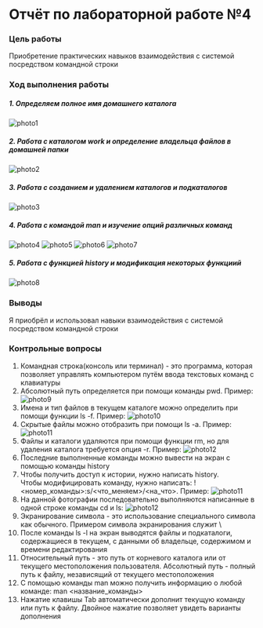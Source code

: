 # Отчёт по лабораторной работе №4
### Цель работы
Приобретение практических навыков взаимодействия с системой посредством командной строки
### Ход выполнения работы
##### 1. Определяем полное имя домашнего каталога
   ![photo1](https://webattach.mail.yandex.net/message_part_real/%D0%A1%D0%BD%D0%B8%D0%BC%D0%BE%D0%BA%20%D1%8D%D0%BA%D1%80%D0%B0%D0%BD%D0%B0%20%D0%BE%D1%82%202022-04-29%2012-52-42.png?exif_rotate=y&no_disposition=y&name=%D0%A1%D0%BD%D0%B8%D0%BC%D0%BE%D0%BA%20%D1%8D%D0%BA%D1%80%D0%B0%D0%BD%D0%B0%20%D0%BE%D1%82%202022-04-29%2012-52-42.png&sid=YWVzX3NpZDp7ImFlc0tleUlkIjoiMTc4IiwiaG1hY0tleUlkIjoiMTc4IiwiaXZCYXNlNjQiOiJnTU9SQmZDSXZVT3htNkJ1NFRyblJ3PT0iLCJzaWRCYXNlNjQiOiJnK1NmekVBUXkxWndnYmlub3lrRzk5anE2Um9iK0U2YkIvbS9mVTBpL0dzUWdLa3piNHVLTktlc3ByaTVJa2tFTEt3VzFaaW9vVDBXeFJ2aUFJeWM2aHhuRGw1MWVIYkFvbVhwS2FyVVdWeWdYR01vMkJnRENZQkM2alE4M3JSLyIsImhtYWNCYXNlNjQiOiJjcHB4aEhlQi9ZcUdBOVJQMytXb0hpV3BGQTBFS3pCVXpqdUdTMVNyWmpzPSJ9)
##### 2. Работа с каталогом work и определение владельца файлов в домашней папки
   ![photo2](https://webattach.mail.yandex.net/message_part_real/%D0%A1%D0%BD%D0%B8%D0%BC%D0%BE%D0%BA%20%D1%8D%D0%BA%D1%80%D0%B0%D0%BD%D0%B0%20%D0%BE%D1%82%202022-04-29%2012-53-34.png?exif_rotate=y&no_disposition=y&name=%D0%A1%D0%BD%D0%B8%D0%BC%D0%BE%D0%BA%20%D1%8D%D0%BA%D1%80%D0%B0%D0%BD%D0%B0%20%D0%BE%D1%82%202022-04-29%2012-53-34.png&sid=YWVzX3NpZDp7ImFlc0tleUlkIjoiMTc4IiwiaG1hY0tleUlkIjoiMTc4IiwiaXZCYXNlNjQiOiJHd1pmdEJadytGK2dncjZUb3g5QjhBPT0iLCJzaWRCYXNlNjQiOiJTdXdMNGZyTTlINUlQbDNVbGlxMFdubGxHK2xlTGhjK21XRTNCT0o0blNOQU1rT3h5SXNxSFBLdHlxNHlkQ3ZDeGh1WFBYNHp4WUdTVGxjZmRlQWVtUUxKUW80czRzR1U3d09FU3A0bzVybFlpNllsWGJrTGdxWS9SOTFXdENMWSIsImhtYWNCYXNlNjQiOiJhb1Rrc1FwMGdxeEs2ZDRkTGtvWmh3VUgzK0dEbWgxbnVUeXRWTVUyQ2k0PSJ9)
##### 3. Работа с созданием и удалением каталогов и подкаталогов
   ![photo3](https://webattach.mail.yandex.net/message_part_real/%D0%A1%D0%BD%D0%B8%D0%BC%D0%BE%D0%BA%20%D1%8D%D0%BA%D1%80%D0%B0%D0%BD%D0%B0%20%D0%BE%D1%82%202022-04-29%2012-53-53.png?exif_rotate=y&no_disposition=y&name=%D0%A1%D0%BD%D0%B8%D0%BC%D0%BE%D0%BA%20%D1%8D%D0%BA%D1%80%D0%B0%D0%BD%D0%B0%20%D0%BE%D1%82%202022-04-29%2012-53-53.png&sid=YWVzX3NpZDp7ImFlc0tleUlkIjoiMTc4IiwiaG1hY0tleUlkIjoiMTc4IiwiaXZCYXNlNjQiOiJaWEtBMFhIeVRsclFsN2EyZmY2MXB3PT0iLCJzaWRCYXNlNjQiOiJMSWZDSEhFNFJEUnhYYkxoVXZWYzVIUms1UHExY3oxQ25yOGU5WDNneXJKa3lyS2JaOTFsbmNvRzNmRGp6cTlSWXdCMnY1L2xXOHZya3M3eTBiNlJUWU0rOGZxL2ZJS1E3cHl4bExYNDBkVDdENFlGL21xaTZFSm5IVU1JeEFGRCIsImhtYWNCYXNlNjQiOiI0TElQdGFnenY3WDdnbGs3MlJTVVkrUTdzNGNDcjl4dXcwQnJrUDRUc0FvPSJ9)
##### 4. Работа с командой man и изучение опций различных команд
   ![photo4](https://webattach.mail.yandex.net/message_part_real/%D0%A1%D0%BD%D0%B8%D0%BC%D0%BE%D0%BA%20%D1%8D%D0%BA%D1%80%D0%B0%D0%BD%D0%B0%20%D0%BE%D1%82%202022-04-29%2012-54-15.png?exif_rotate=y&no_disposition=y&name=%D0%A1%D0%BD%D0%B8%D0%BC%D0%BE%D0%BA%20%D1%8D%D0%BA%D1%80%D0%B0%D0%BD%D0%B0%20%D0%BE%D1%82%202022-04-29%2012-54-15.png&sid=YWVzX3NpZDp7ImFlc0tleUlkIjoiMTc4IiwiaG1hY0tleUlkIjoiMTc4IiwiaXZCYXNlNjQiOiI3UmdzZlA1WWtZeitWWmVkQWJ1eFNBPT0iLCJzaWRCYXNlNjQiOiIxRzV4bHRmTGV6c2I0aFVOTXVPSTZ3WW1Fd1daaEpFSjJTR09QTEtqWTRUS1p4RlJEaUVIZm1CZkw5WFR3Z3NidE1JSks4WkFXZEErQ3I2ZU10dlF3dkNXb2VPS2wrMWszN01DUUFvNjJLaWM5ZG9LUnpYc21Rb1hZYTBITGpmZSIsImhtYWNCYXNlNjQiOiJRZVFjc2ZsOWw2R2xUbkduZzNRa25IaHpyWEMxc2czZnIzSmpTellqb0xNPSJ9)
   ![photo5](https://webattach.mail.yandex.net/message_part_real/%D0%A1%D0%BD%D0%B8%D0%BC%D0%BE%D0%BA%20%D1%8D%D0%BA%D1%80%D0%B0%D0%BD%D0%B0%20%D0%BE%D1%82%202022-04-29%2012-54-46.png?exif_rotate=y&no_disposition=y&name=%D0%A1%D0%BD%D0%B8%D0%BC%D0%BE%D0%BA%20%D1%8D%D0%BA%D1%80%D0%B0%D0%BD%D0%B0%20%D0%BE%D1%82%202022-04-29%2012-54-46.png&sid=YWVzX3NpZDp7ImFlc0tleUlkIjoiMTc4IiwiaG1hY0tleUlkIjoiMTc4IiwiaXZCYXNlNjQiOiJOWk16SVJSN3RXa290V3dOdkluU0RRPT0iLCJzaWRCYXNlNjQiOiJCQ05MampUTmFDU1hHdlExNEFJcTJKbmZyV1A5b0MvYjk2QWhlU1hjeXYzTVBXbXI4SVpFZmVCcmxza0hWWVByem8xK0RTS0I4NnQ3Q2NVeHdCeEpMeXpOa3FyVkM3Y2d4ZGNsejVTa01lRFJrUkIyMmxvdlNPeE50OUxFZ0V5OCIsImhtYWNCYXNlNjQiOiJCNE1sOXdTK1VVZXh4OXZUUFRiTmVuZlo2L1U2UXF6NjlUalgxbC9LVUNrPSJ9)
   ![photo6](https://webattach.mail.yandex.net/message_part_real/%D0%A1%D0%BD%D0%B8%D0%BC%D0%BE%D0%BA%20%D1%8D%D0%BA%D1%80%D0%B0%D0%BD%D0%B0%20%D0%BE%D1%82%202022-04-29%2012-56-44.png?exif_rotate=y&no_disposition=y&name=%D0%A1%D0%BD%D0%B8%D0%BC%D0%BE%D0%BA%20%D1%8D%D0%BA%D1%80%D0%B0%D0%BD%D0%B0%20%D0%BE%D1%82%202022-04-29%2012-56-44.png&sid=YWVzX3NpZDp7ImFlc0tleUlkIjoiMTc4IiwiaG1hY0tleUlkIjoiMTc4IiwiaXZCYXNlNjQiOiJ0TWhaN2Yvb3dlVnp1dkFBVmFyTnFnPT0iLCJzaWRCYXNlNjQiOiJDNnBwVDZkU1pFVmxTd0tCUW80T1FZMkZXTlJYMS9OS0VlanJQS3dvL2gweTdUcGZkZTYwTVdBS2ZCUEpOTlpabzRic2FvTjlqRmdKZ3JmRTZSTTU0eVhkWnVjLzliVnRpUHBlV3BqclJ6YzQxaUtaQ053b0pEbmI1OE40Qk1rYSIsImhtYWNCYXNlNjQiOiIvSEV5QnhCVjVha2tUY1dXVmN5UllOSVF0cEFoL1RNK0J4NmQ2Nll1SVh3PSJ9)
   ![photo7](https://webattach.mail.yandex.net/message_part_real/%D0%A1%D0%BD%D0%B8%D0%BC%D0%BE%D0%BA%20%D1%8D%D0%BA%D1%80%D0%B0%D0%BD%D0%B0%20%D0%BE%D1%82%202022-04-29%2013-00-23.png?exif_rotate=y&no_disposition=y&name=%D0%A1%D0%BD%D0%B8%D0%BC%D0%BE%D0%BA%20%D1%8D%D0%BA%D1%80%D0%B0%D0%BD%D0%B0%20%D0%BE%D1%82%202022-04-29%2013-00-23.png&sid=YWVzX3NpZDp7ImFlc0tleUlkIjoiMTc4IiwiaG1hY0tleUlkIjoiMTc4IiwiaXZCYXNlNjQiOiJUc05qMlJhSnpaMEVBMUs0dWpjVGtRPT0iLCJzaWRCYXNlNjQiOiJKNk9QK2ZwdFZoTU9iZDdvNFRwcjVtQkN2TWIxc0FqaGxwYzJPUktjM3ZLN0doYm1qSURDdFhLNExHYXlzbUlZTDY3SjJ4MEUvdlkvbzJHUjBsY0FDMnN4UFpyTlVHY1BFOGgrbm01U1p0c1lERW15RXY3MG45b0EzdGpWWEhFUSIsImhtYWNCYXNlNjQiOiJDZ3h3UUM3YzI1U2dMazdpOVZjUTFHVlZQTVZGbGNTaTZLbWxvWWU2eFZJPSJ9)
##### 5. Работа с функцией history и модификация некоторых функциий
   ![photo8](https://webattach.mail.yandex.net/message_part_real/%D0%A1%D0%BD%D0%B8%D0%BC%D0%BE%D0%BA%20%D1%8D%D0%BA%D1%80%D0%B0%D0%BD%D0%B0%20%D0%BE%D1%82%202022-04-29%2013-01-50.png?exif_rotate=y&no_disposition=y&name=%D0%A1%D0%BD%D0%B8%D0%BC%D0%BE%D0%BA%20%D1%8D%D0%BA%D1%80%D0%B0%D0%BD%D0%B0%20%D0%BE%D1%82%202022-04-29%2013-01-50.png&sid=YWVzX3NpZDp7ImFlc0tleUlkIjoiMTc4IiwiaG1hY0tleUlkIjoiMTc4IiwiaXZCYXNlNjQiOiI1R05FTm9rOHBnQnhwVGppTmRuVXRRPT0iLCJzaWRCYXNlNjQiOiJmOGZHSXY4aUpVbEI4MEtmRGhraGtTQzlVaTFtc3AxY05peVVzYmFMZS8ybUUxeHlGODR4V2xKbDd1ZHE1cElXVmsyaTJIOTF1NXE1R0hhbGsySUVnSWNuTTNJU3lodFB2SGdDeVYxVXRHQ1NneEVnUmxkQytQNTV2VEM4ZStzViIsImhtYWNCYXNlNjQiOiJlWmJnelZJeWN1YnVvV2gzdFYwOUdTQlBCTzAzMlJmak9hUng3U2srNkU0PSJ9)
### Выводы
Я приобрёл и использовал навыки взаимодействия с системой посредством командной строки
### Контрольные вопросы
1. Командная строка(консоль или терминал) - это программа, которая позволяет управлять компьютером путём ввода текстовых команд с клавиатуры
2. Абсолютный путь определяется при помощи команды pwd. Пример: ![photo9](https://webattach.mail.yandex.net/message_part_real/%D0%A1%D0%BD%D0%B8%D0%BC%D0%BE%D0%BA%20%D1%8D%D0%BA%D1%80%D0%B0%D0%BD%D0%B0%20%D0%BE%D1%82%202022-04-29%2012-52-42.png?exif_rotate=y&no_disposition=y&name=%D0%A1%D0%BD%D0%B8%D0%BC%D0%BE%D0%BA%20%D1%8D%D0%BA%D1%80%D0%B0%D0%BD%D0%B0%20%D0%BE%D1%82%202022-04-29%2012-52-42.png&sid=YWVzX3NpZDp7ImFlc0tleUlkIjoiMTc4IiwiaG1hY0tleUlkIjoiMTc4IiwiaXZCYXNlNjQiOiJnTU9SQmZDSXZVT3htNkJ1NFRyblJ3PT0iLCJzaWRCYXNlNjQiOiJnK1NmekVBUXkxWndnYmlub3lrRzk5anE2Um9iK0U2YkIvbS9mVTBpL0dzUWdLa3piNHVLTktlc3ByaTVJa2tFTEt3VzFaaW9vVDBXeFJ2aUFJeWM2aHhuRGw1MWVIYkFvbVhwS2FyVVdWeWdYR01vMkJnRENZQkM2alE4M3JSLyIsImhtYWNCYXNlNjQiOiJjcHB4aEhlQi9ZcUdBOVJQMytXb0hpV3BGQTBFS3pCVXpqdUdTMVNyWmpzPSJ9)
3. Имена и тип файлов в текущем каталоге можно определить при помощи функции ls -f. Пример: ![photo10](https://sun9-40.userapi.com/s/v1/if2/er7TVwqleLRQPRsks4eqfaywPlReFCfFYiljndvXCGBjDFTYVatb8SJiUCpxuJasC87WxhA_K_87Ha5WNMO28oEe.jpg?size=608x165&quality=96&type=album)
4. Скрытые файлы можно отобразить при помощи ls -a. Пример: ![photo11](https://webattach.mail.yandex.net/message_part_real/%D0%A1%D0%BD%D0%B8%D0%BC%D0%BE%D0%BA%20%D1%8D%D0%BA%D1%80%D0%B0%D0%BD%D0%B0%20%D0%BE%D1%82%202022-04-29%2012-53-34.png?exif_rotate=y&no_disposition=y&name=%D0%A1%D0%BD%D0%B8%D0%BC%D0%BE%D0%BA%20%D1%8D%D0%BA%D1%80%D0%B0%D0%BD%D0%B0%20%D0%BE%D1%82%202022-04-29%2012-53-34.png&sid=YWVzX3NpZDp7ImFlc0tleUlkIjoiMTc4IiwiaG1hY0tleUlkIjoiMTc4IiwiaXZCYXNlNjQiOiJHd1pmdEJadytGK2dncjZUb3g5QjhBPT0iLCJzaWRCYXNlNjQiOiJTdXdMNGZyTTlINUlQbDNVbGlxMFdubGxHK2xlTGhjK21XRTNCT0o0blNOQU1rT3h5SXNxSFBLdHlxNHlkQ3ZDeGh1WFBYNHp4WUdTVGxjZmRlQWVtUUxKUW80czRzR1U3d09FU3A0bzVybFlpNllsWGJrTGdxWS9SOTFXdENMWSIsImhtYWNCYXNlNjQiOiJhb1Rrc1FwMGdxeEs2ZDRkTGtvWmh3VUgzK0dEbWgxbnVUeXRWTVUyQ2k0PSJ9)
5. Файлы и каталоги удаляются при помощи функции rm, но для удаления каталога требуется опция -r. Пример: ![photo12](https://webattach.mail.yandex.net/message_part_real/%D0%A1%D0%BD%D0%B8%D0%BC%D0%BE%D0%BA%20%D1%8D%D0%BA%D1%80%D0%B0%D0%BD%D0%B0%20%D0%BE%D1%82%202022-04-29%2012-53-53.png?exif_rotate=y&no_disposition=y&name=%D0%A1%D0%BD%D0%B8%D0%BC%D0%BE%D0%BA%20%D1%8D%D0%BA%D1%80%D0%B0%D0%BD%D0%B0%20%D0%BE%D1%82%202022-04-29%2012-53-53.png&sid=YWVzX3NpZDp7ImFlc0tleUlkIjoiMTc4IiwiaG1hY0tleUlkIjoiMTc4IiwiaXZCYXNlNjQiOiJaWEtBMFhIeVRsclFsN2EyZmY2MXB3PT0iLCJzaWRCYXNlNjQiOiJMSWZDSEhFNFJEUnhYYkxoVXZWYzVIUms1UHExY3oxQ25yOGU5WDNneXJKa3lyS2JaOTFsbmNvRzNmRGp6cTlSWXdCMnY1L2xXOHZya3M3eTBiNlJUWU0rOGZxL2ZJS1E3cHl4bExYNDBkVDdENFlGL21xaTZFSm5IVU1JeEFGRCIsImhtYWNCYXNlNjQiOiI0TElQdGFnenY3WDdnbGs3MlJTVVkrUTdzNGNDcjl4dXcwQnJrUDRUc0FvPSJ9)
6. Последние выполненные команды можно вывести на экран с помощью команды history
7. Чтобы получить доступ к истории, нужно написать history.<br> Чтобы модифицировать команду, нужно написать: !<номер_команды>:s/<что_меняем>/<на_что>. Пример: ![photo11](https://webattach.mail.yandex.net/message_part_real/%D0%A1%D0%BD%D0%B8%D0%BC%D0%BE%D0%BA%20%D1%8D%D0%BA%D1%80%D0%B0%D0%BD%D0%B0%20%D0%BE%D1%82%202022-04-29%2013-01-50.png?exif_rotate=y&no_disposition=y&name=%D0%A1%D0%BD%D0%B8%D0%BC%D0%BE%D0%BA%20%D1%8D%D0%BA%D1%80%D0%B0%D0%BD%D0%B0%20%D0%BE%D1%82%202022-04-29%2013-01-50.png&sid=YWVzX3NpZDp7ImFlc0tleUlkIjoiMTc4IiwiaG1hY0tleUlkIjoiMTc4IiwiaXZCYXNlNjQiOiI1R05FTm9rOHBnQnhwVGppTmRuVXRRPT0iLCJzaWRCYXNlNjQiOiJmOGZHSXY4aUpVbEI4MEtmRGhraGtTQzlVaTFtc3AxY05peVVzYmFMZS8ybUUxeHlGODR4V2xKbDd1ZHE1cElXVmsyaTJIOTF1NXE1R0hhbGsySUVnSWNuTTNJU3lodFB2SGdDeVYxVXRHQ1NneEVnUmxkQytQNTV2VEM4ZStzViIsImhtYWNCYXNlNjQiOiJlWmJnelZJeWN1YnVvV2gzdFYwOUdTQlBCTzAzMlJmak9hUng3U2srNkU0PSJ9)
8. На данной фотографии последовательно выполняются написанные в одной строке команды cd и ls: ![photo12](https://sun1-16.userapi.com/s/v1/if2/IMMTXTDXFL16mk-mMmQPG95JpxE2-7YVV47_RikLowPqKXoK0BHU7KeG3YDfUQ3NxFmvcsSa35FILg5ksshLCe4n.jpg?size=264x53&quality=96&type=album)
9. Экранирование символа - это использование специального символа как обычного. Примером символа экранирования служит \
10. После команды ls -l на экран выводятся файлы и подкаталоги, содержащиеся в текущем, с данными об владельце, содержимом и времени редактирования
11. Относительный путь - это путь от корневого каталога или от текущего местоположения пользователя. Абсолютный путь - полный путь к файлу, независящий от текущего местоположения
12. С помощью команды man можно получить информацию о любой команде: man <название_команды>
13. Нажатие клавишы Tab автоматически дополнит текущую команду или путь к файлу. Двойное нажатие позволяет увидеть варианты дополнения 
